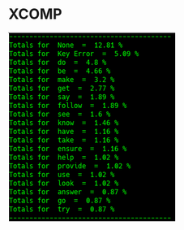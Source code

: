 # XCOMP

![Google Congressional Hearing XCOMP sorted by percent \(top 20\)](../../.gitbook/assets/2019-01-04-155059_329x372_scrot.png)

